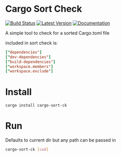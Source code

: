 # Cargo Sort Check

[![Build Status](https://travis-ci.com/DevinR528/cargo-sort-ck.svg?branch=master)](https://travis-ci.com/DevinR528/cargo-sort-ck)
[![Latest Version](https://img.shields.io/crates/v/cargo-sort-ck.svg)](https://crates.io/crates/toml)
[![Documentation](https://docs.rs/cargo-sort-ck/badge.svg)](https://docs.rs/toml)

A simple tool to check for a sorted Cargo.toml file

[toml]: https://github.com/toml-lang/toml
included in sort check is:
```toml
["dependencies"]
["dev-dependencies"]
["build-dependencies"]
["workspace.members"]
["workspace.exclude"]
```

# Install

```bash
cargo install cargo-sort-ck
```
# Run
Defaults to current dir but any path can be passed in 
```bash
cargo-sort-ck [cwd]
```